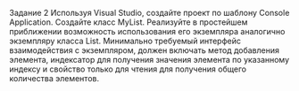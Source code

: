 Задание 2
Используя Visual Studio, создайте проект по шаблону Console Application.
Создайте класс MyList<T>. Реализуйте в простейшем приближении возможность использования его экземпляра аналогично экземпляру класса List<T>. Минимально требуемый интерфейс взаимодействия с экземпляром, должен включать метод добавления элемента, индексатор для получения значения элемента по указанному индексу и свойство только для чтения для получения общего количества элементов.
